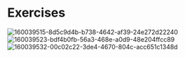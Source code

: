 # Exercises
![160039515-8d5c9d4b-b738-4642-af39-24e272d22240](https://user-images.githubusercontent.com/74465348/235141320-91d09275-f7de-4b7f-80ab-74b52f60c1f4.png)
![160039523-bdf4b0fb-56a3-468e-a0d9-48e204ffcc89](https://user-images.githubusercontent.com/74465348/235141325-e40c4e82-453f-4738-be3b-8dc8d178438e.png)
![160039532-00c02c22-3de4-4670-804c-acc651c1348d](https://user-images.githubusercontent.com/74465348/235141334-659b993f-cc09-4570-b3a6-9cd0cb5eca19.png)
